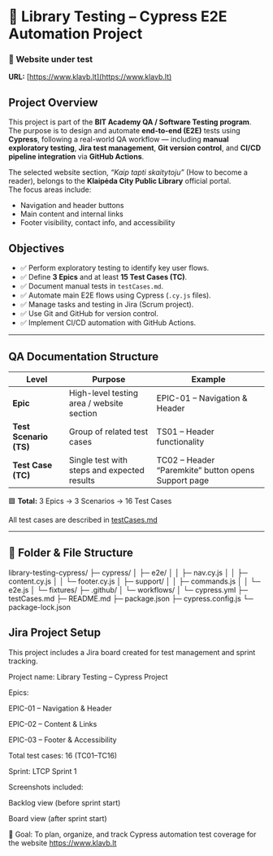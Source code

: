 # 📘 Library Testing – Cypress E2E Automation Project

### 🔗 Website under test  
**URL:** [https://www.klavb.lt](https://www.klavb.lt)

## Project Overview

This project is part of the **BIT Academy QA / Software Testing program**.  
The purpose is to design and automate **end-to-end (E2E)** tests using **Cypress**, following a real-world QA workflow — including **manual exploratory testing**, **Jira test management**, **Git version control**, and **CI/CD pipeline integration** via **GitHub Actions**.

The selected website section, *“Kaip tapti skaitytoju”* (How to become a reader), belongs to the **Klaipėda City Public Library** official portal.  
The focus areas include:
- Navigation and header buttons  
- Main content and internal links  
- Footer visibility, contact info, and accessibility  

## Objectives

- ✅ Perform exploratory testing to identify key user flows.  
- ✅ Define **3 Epics** and at least **15 Test Cases (TC)**.  
- ✅ Document manual tests in `testCases.md`.  
- ✅ Automate main E2E flows using Cypress (`.cy.js` files).  
- ✅ Manage tasks and testing in Jira (Scrum project).  
- ✅ Use Git and GitHub for version control.  
- ✅ Implement CI/CD automation with GitHub Actions.  

---

## QA Documentation Structure

| Level | Purpose | Example |
|--------|----------|----------|
| **Epic** | High-level testing area / website section | EPIC-01 – Navigation & Header |
| **Test Scenario (TS)** | Group of related test cases | TS01 – Header functionality |
| **Test Case (TC)** | Single test with steps and expected results | TC02 – Header “Paremkite” button opens Support page |

🟩 **Total:** 3 Epics → 3 Scenarios → 16 Test Cases  

All test cases are described in [testCases.md](./testCases.md)

---

## 🧱 Folder & File Structure

library-testing-cypress/
├─ cypress/
│ ├─ e2e/
│ │ ├─ nav.cy.js
│ │ ├─ content.cy.js
│ │ └─ footer.cy.js
│ ├─ support/
│ │ ├─ commands.js
│ │ └─ e2e.js
│ └─ fixtures/
├─ .github/
│ └─ workflows/
│ └─ cypress.yml
├─ testCases.md
├─ README.md
├─ package.json
├─ cypress.config.js
└─ package-lock.json

## Jira Project Setup

This project includes a Jira board created for test management and sprint tracking.

Project name: Library Testing – Cypress Project

Epics:

EPIC-01 – Navigation & Header

EPIC-02 – Content & Links

EPIC-03 – Footer & Accessibility

Total test cases: 16 (TC01–TC16)

Sprint: LTCP Sprint 1

Screenshots included:

Backlog view (before sprint start)

Board view (after sprint start)

📅 Goal: To plan, organize, and track Cypress automation test coverage for the website https://www.klavb.lt